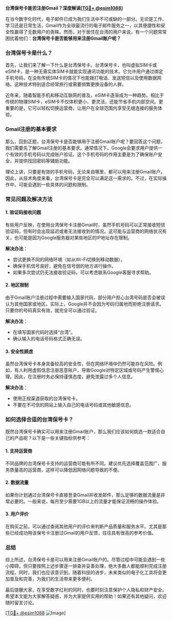 **台湾保号卡能否注册Gmail？深度解读[[TG💪+ @esim1088](https://t.me/s/esim1088)]**

在当今数字化时代，电子邮件已成为我们生活中不可或缺的一部分。无论是工作、学习还是日常生活，Gmail作为全球最流行的电子邮件服务之一，以其便捷性和安全性赢得了无数用户的青睐。然而，对于居住在台湾的用户来说，有一个问题常常困扰着他们：**台湾保号卡是否能够用来注册Gmail账户呢？**

### **台湾保号卡是什么？**

首先，让我们来了解一下什么是台湾保号卡。台湾保号卡，也叫虚拟SIM卡或eSIM卡，是一种无需实体SIM卡就能实现通讯功能的技术。它允许用户通过绑定手机号码，在没有传统SIM卡的情况下也能拨打电话、发送短信以及使用数据网络。这种技术特别适合经常旅行或需要频繁更换设备的人群。

近年来，随着智能手机和移动互联网的普及，eSIM卡逐渐成为一种趋势。相比于传统的物理SIM卡，eSIM卡不仅体积更小、更灵活，还能节省手机内部空间。更重要的是，它可以轻松切换运营商，让用户在全球范围内享受无缝连接的服务体验。

### **Gmail注册的基本要求**

那么，回到正题，台湾保号卡是否能够用于注册Gmail账户呢？要回答这个问题，我们需要先了解Gmail注册的基本要求。通常情况下，Google会要求用户提供一个有效的手机号码以完成账户验证。这个手机号码的作用主要是为了确保账户安全，并提供找回密码等辅助功能。

理论上讲，只要是有效的手机号码，无论来自哪里，都可以用来注册Gmail账户。因此，从技术角度来看，台湾保号卡是完全可以满足这一需求的。不过，在实际操作中，可能会遇到一些具体的问题和限制。

### **常见问题及解决方法**

#### **1. 验证码接收问题**
有些用户反映，在使用台湾保号卡注册Gmail时，虽然手机号码可以正常接收短信验证码，但有时会出现延迟或者无法接收到的情况。这可能与运营商的网络状况有关，也可能是因为Google服务器对某些地区的IP地址存在限制。

**解决办法**：
- 尝试更换不同的网络环境（如从Wi-Fi切换到移动数据）。
- 确保手机信号良好，避免在信号弱的地方进行操作。
- 如果多次尝试仍无法接收验证码，可以考虑联系Google客服寻求帮助。

#### **2. 地区限制**
由于Gmail账户注册过程中需要输入国家代码，部分用户担心台湾号码是否会被误认为其他国家或地区。实际上，Google并不会因为号码归属地而拒绝注册请求。只要你的号码真实有效，就完全可以通过验证。

**解决办法**：
- 在填写国家代码时选择“台湾”。
- 确认输入的电话号码格式正确无误。

#### **3. 安全性顾虑**
虽然台湾保号卡本身具备较高的安全性，但在网络环境中仍然可能存在风险。例如，有人利用虚假信息注册恶意账户，导致Google对特定区域或号码产生警惕心理。因此，在注册时务必保持谨慎态度，避免泄露过多个人信息。

**解决办法**：
- 使用正规渠道获取的台湾保号卡。
- 不要在不可信的网站上输入自己的电话号码或其他敏感信息。

### **如何选择合适的台湾保号卡？**

既然台湾保号卡确实可以用来注册Gmail账户，那么我们应该如何挑选一款适合自己的产品呢？以下是一些关键指标供参考：

#### **1. 支持运营商**
不同品牌的台湾保号卡支持的运营商可能有所不同。建议优先选择覆盖范围广、服务质量高的运营商，这样可以降低因网络问题导致的不便。

#### **2. 数据流量**
如果你计划通过台湾保号卡直接登录Gmail并收发邮件，那么足够的数据流量是非常必要的。一般来说，每月至少需要1GB以上的流量才能保证流畅的操作体验。

#### **3. 用户评价**
在购买之前，可以通过查阅其他用户的评价来判断产品质量和服务水平。尤其是那些已经成功用该保号卡注册过Gmail的用户反馈，往往具有很高的参考价值。

### **总结**

综上所述，台湾保号卡是可以用来注册Gmail账户的。尽管过程中可能会遇到一些小障碍，但只要按照上述步骤逐一排查并妥善处理，绝大多数人都能顺利完成注册流程。同时，我们也应该意识到，随着科技的进步，未来类似的电子化工具将会更加普及和完善，为我们的生活带来更多便利。

最后提醒大家，在享受数字红利的同时，也要时刻注意保护个人隐私和财产安全。希望本文能为大家解答疑惑，并为大家提供实用的帮助！如果还有其他疑问，欢迎随时留言讨论。

[[TG💪+ @esim1088](https://t.me/s/esim1088) ![Image](https://i.postimg.cc/4NQfJmqS/Snipaste-2025-05-13-00-14-12.png)]